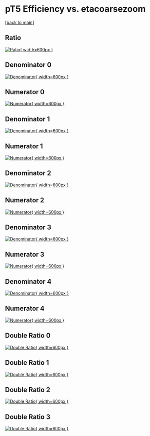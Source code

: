# pT5 Efficiency vs. etacoarsezoom

[[back to main](./)]



## Ratio

[![Ratio](../mtv/var/pT5_vtr_0_0_eff_etacoarsezoom.png){ width=600px }](../mtv/var/pT5_vtr_0_0_eff_etacoarsezoom.pdf)

## Denominator 0

[![Denominator](../mtv/den/pT5_vtr_0_0_eff_etacoarsezoom_den0.png){ width=600px }](../mtv/den/pT5_vtr_0_0_eff_etacoarsezoom_den0.pdf)

## Numerator 0

[![Numerator](../mtv/num/pT5_vtr_0_0_eff_etacoarsezoom_num0.png){ width=600px }](../mtv/num/pT5_vtr_0_0_eff_etacoarsezoom_num0.pdf)

## Denominator 1

[![Denominator](../mtv/den/pT5_vtr_0_0_eff_etacoarsezoom_den1.png){ width=600px }](../mtv/den/pT5_vtr_0_0_eff_etacoarsezoom_den1.pdf)

## Numerator 1

[![Numerator](../mtv/num/pT5_vtr_0_0_eff_etacoarsezoom_num1.png){ width=600px }](../mtv/num/pT5_vtr_0_0_eff_etacoarsezoom_num1.pdf)

## Denominator 2

[![Denominator](../mtv/den/pT5_vtr_0_0_eff_etacoarsezoom_den2.png){ width=600px }](../mtv/den/pT5_vtr_0_0_eff_etacoarsezoom_den2.pdf)

## Numerator 2

[![Numerator](../mtv/num/pT5_vtr_0_0_eff_etacoarsezoom_num2.png){ width=600px }](../mtv/num/pT5_vtr_0_0_eff_etacoarsezoom_num2.pdf)

## Denominator 3

[![Denominator](../mtv/den/pT5_vtr_0_0_eff_etacoarsezoom_den3.png){ width=600px }](../mtv/den/pT5_vtr_0_0_eff_etacoarsezoom_den3.pdf)

## Numerator 3

[![Numerator](../mtv/num/pT5_vtr_0_0_eff_etacoarsezoom_num3.png){ width=600px }](../mtv/num/pT5_vtr_0_0_eff_etacoarsezoom_num3.pdf)

## Denominator 4

[![Denominator](../mtv/den/pT5_vtr_0_0_eff_etacoarsezoom_den4.png){ width=600px }](../mtv/den/pT5_vtr_0_0_eff_etacoarsezoom_den4.pdf)

## Numerator 4

[![Numerator](../mtv/num/pT5_vtr_0_0_eff_etacoarsezoom_num4.png){ width=600px }](../mtv/num/pT5_vtr_0_0_eff_etacoarsezoom_num4.pdf)

## Double Ratio 0

[![Double Ratio](../mtv/ratio/pT5_vtr_0_0_eff_etacoarsezoom_ratio0.png){ width=600px }](../mtv/ratio/pT5_vtr_0_0_eff_etacoarsezoom_ratio0.pdf)

## Double Ratio 1

[![Double Ratio](../mtv/ratio/pT5_vtr_0_0_eff_etacoarsezoom_ratio1.png){ width=600px }](../mtv/ratio/pT5_vtr_0_0_eff_etacoarsezoom_ratio1.pdf)

## Double Ratio 2

[![Double Ratio](../mtv/ratio/pT5_vtr_0_0_eff_etacoarsezoom_ratio2.png){ width=600px }](../mtv/ratio/pT5_vtr_0_0_eff_etacoarsezoom_ratio2.pdf)

## Double Ratio 3

[![Double Ratio](../mtv/ratio/pT5_vtr_0_0_eff_etacoarsezoom_ratio3.png){ width=600px }](../mtv/ratio/pT5_vtr_0_0_eff_etacoarsezoom_ratio3.pdf)

